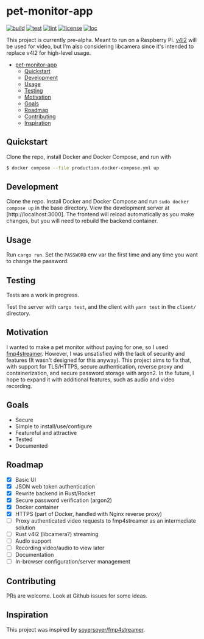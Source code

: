 # pet-monitor-app

[![build](https://github.com/Stonks3141/pet-monitor-app/actions/workflows/ci.yml/badge.svg)](https://github.com/Stonks3141/pet-monitor-app/actions/workflows/ci.yml)
[![test](https://github.com/Stonks3141/pet-monitor-app/actions/workflows/test.yml/badge.svg)](https://github.com/Stonks3141/pet-monitor-app/actions/workflows/test.yml)
[![lint](https://github.com/Stonks3141/pet-monitor-app/actions/workflows/lint.yml/badge.svg?style=flat-square)](https://github.com/Stonks3141/pet-monitor-app/actions/workflows/lint.yml)
[![license](https://img.shields.io/static/v1?label=License&message=MIT&color=blue)](https://www.gnu.org/licenses/gpl-3.0.en.html)
[![loc](https://img.shields.io/tokei/lines/github/Stonks3141/pet-monitor-app)](https://github.com/XAMPPRocky/tokei)

This project is currently pre-alpha.
Meant to run on a Raspberry Pi.
[v4l2](https://www.kernel.org/doc/html/v4.9/media/uapi/v4l/v4l2.html) will be
used for video, but I'm also considering libcamera since it's intended to
replace v4l2 for high-level usage.

* [pet-monitor-app](#pet-monitor-app)
  * [Quickstart](#quickstart)
  * [Development](#development)
  * [Usage](#usage)
  * [Testing](#testing)
  * [Motivation](#motivation)
  * [Goals](#goals)
  * [Roadmap](#roadmap)
  * [Contributing](#contributing)
  * [Inspiration](#inspiration)

## Quickstart

Clone the repo, install Docker and Docker Compose, and run with

```bash
$ docker compose --file production.docker-compose.yml up
```

## Development

Clone the repo. Install Docker and Docker Compose and run `sudo docker compose up`
in the base directory. View the development server at [http://localhost:3000].
The frontend will reload automatically as you make changes, but you will need
to rebuild the backend container.

## Usage

Run `cargo run`. Set the `PASSWORD` env var the first time and any time you
want to change the password.

## Testing

Tests are a work in progress.

Test the server with `cargo test`, and the client with `yarn test` in the
`client/` directory.

## Motivation

I wanted to make a pet monitor without paying for one, so I used
[fmp4streamer](https://github.com/soyersoyer/fmp4streamer). However, I was
unsatisfied with the lack of security and features (It wasn't designed for this
anyway). This project aims to fix that, with support for TLS/HTTPS, secure
authentication, reverse proxy and containerization, and secure password storage
with argon2. In the future, I hope to expand it with additional features, such
as audio and video recording.

## Goals

* Secure
* Simple to install/use/configure
* Featureful and attractive
* Tested
* Documented

## Roadmap

* [x] Basic UI
* [x] JSON web token authentication
* [x] Rewrite backend in Rust/Rocket
* [x] Secure password verification (argon2)
* [x] Docker container
* [x] HTTPS (part of Docker, handled with Nginx reverse proxy)
* [ ] Proxy authenticated video requests to fmp4streamer as an intermediate solution
* [ ] Rust v4l2 (libcamera?) streaming
* [ ] Audio support
* [ ] Recording video/audio to view later
* [ ] Documentation
* [ ] In-browser configuration/server management

## Contributing

PRs are welcome. Look at Github issues for some ideas.

## Inspiration

This project was inspired by [soyersoyer/fmp4streamer](https://github.com/soyersoyer/fmp4streamer).
